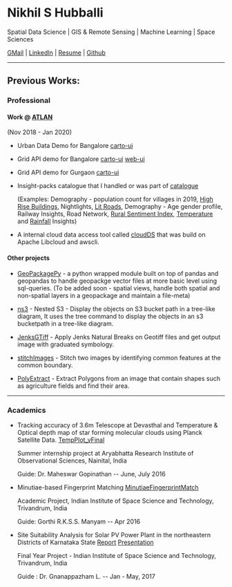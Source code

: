 # Nikhil S Hubballi

Spatial Data Science | GIS & Remote Sensing | Machine Learning | Space Sciences

[GMail](mailto:nikhil.hubballi@gmail.com) | [LinkedIn](https://in.linkedin.com/in/nikhilhubballi) | [Resume](https://nsh-764.github.io/Docs/CV_Nikhil_S_Hubballi_Jan_2020.pdf) | [Github](https://www.github.com/nsh-764)

___________________________________________________________________________

## **Previous Works:**


### **Professional**

#### Work @ [ATLAN](https://atlan.com/)
(Nov 2018 - Jan 2020)

* Urban Data Demo for Bangalore [carto-ui](https://dev-gis.socialcops.com/user/statlas-user-hul/builder/0d71a337-4bae-4604-9cbc-972473f37434/embed)

* Grid API demo for Bangalore [carto-ui](https://dev-gis.socialcops.com/user/gollum/builder/b67daabb-4022-44b0-b630-21f79ba7e447/embed_protected) [web-ui](https://api-grid-ui.atlan.com/)

* Grid API demo for Gurgaon [carto-ui](https://dev-gis.socialcops.com/user/statlas-user-hul/builder/c235068a-ae01-441b-9378-d1c7024c6241/embed)
  

* Insight-packs catalogue that I handled or was part of [catalogue](https://grid.atlan.com/search/Global)

    (Examples: Demography - population count for villages in 2019, [High Rise Buildings](https://grid.atlan.com/insights/high-rise-buildings/), Nightlights, [Lit Roads](https://grid.atlan.com/insights/lit-roads/), Demography - Age gender profile, Railway Insights, Road Network, [Rural Sentiment Index](https://grid.atlan.com/insights/rural-sentiment-index/), [Temperature](https://grid.atlan.com/insights/temperature-insights/) and [Rainfall](https://grid.atlan.com/insights/rainfall-insights/) Insights)

* A internal cloud data access tool called [cloudDS](https://nsh-764.github.io/works/cloud_m.html) that was build on Apache Libcloud and awscli.


#### Other projects

* [GeoPackagePy](https://github.com/nsh-764/GeoPackage-py) - a python wrapped module built on top of pandas and geopandas to handle geopackge vector files at more basic level using sql-queries. (To be added soon - spatial views, handle both spatial and non-spatial layers in a geopackage and maintain a file-meta)

* [ns3](https://github.com/nsh-764/ns3) - Nested S3 - Display the objects on S3 bucket path in a tree-like diagram, It uses the tree command to display the objects in an s3 bucketpath in a tree-like diagram.

* [JenksGTiff](https://github.com/nsh-764/JenksGTiff) - Apply Jenks Natural Breaks on Geotiff files and get output image with graduated symbology.

* [stitchImages](https://github.com/nsh-764/stitchImages) - Stitch two images by identifying common features at the common boundary.

* [PolyExtract](https://github.com/nsh-764/PolyExtract) - Extract Polygons from an image that contain shapes such as agriculture fields and find their area.


___________________________________________________________________________
### **Academics**

* Tracking accuracy of 3.6m Telescope at Devasthal and Temperature & Optical depth map of star forming molecular clouds using Planck Satellite Data. [TempPlot_vFinal](https://github.com/nsh-764/TempPlot_vFinal)

    Summer internship project at Aryabhatta Research Institute of Observational Sciences, Nainital, India 
    
    Guide: Dr. Maheswar Gopinathan -- June, July 2016

* Minutiae-based Fingerprint Matching [MinutiaeFingerprintMatch](https://github.com/nsh-764/MinutiaeFingerprintMatch)

    Academic Project, Indian Institute of Space Science and Technology, Trivandrum, India
    
    Guide: Gorthi R.K.S.S. Manyam -- Apr 2016

* Site Suitability Analysis for Solar PV Power Plant in the northeastern Districts of Karnataka State [Report](https://nsh-764.github.io/Docs/Nikhil_PS2013_Final_year_project.pdf) [Presentation](https://nsh-764.github.io/Docs/Nikhil_PS2013_Final_year_project_presentation.pdf)
  
    Final Year Project - Indian Institute of Space Science and Technology, Trivandrum, India
    
    Guide : Dr. Gnanappazham L. -- Jan - May, 2017
